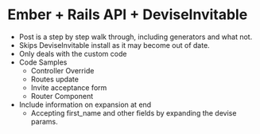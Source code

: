 # Ember + Rails API + DeviseInvitable

- Post is a step by step walk through, including generators and what not.
- Skips DeviseInvitable install as it may become out of date.
- Only deals with the custom code
- Code Samples
  - Controller Override
  - Routes update
  - Invite acceptance form
  - Router Component
- Include information on expansion at end
  - Accepting first_name and other fields by expanding the devise params.
